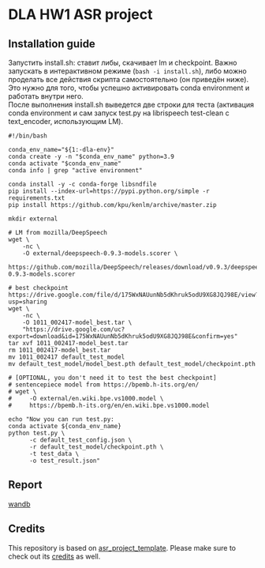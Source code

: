 # DLA HW1 ASR project

## Installation guide
Запустить install.sh: ставит либы, скачивает lm и checkpoint. Важно запускать в интерактивном режиме (`bash -i install.sh`), либо можно проделать все действия скрипта самостоятельно (он приведён ниже). Это нужно для того, чтобы успешно активировать conda environment и работать внутри него.  
После выполнения install.sh выведется две строки для теста (активация conda environment и сам запуск test.py на librispeech test-clean с text_encoder, использующим LM).
```shell
#!/bin/bash

conda_env_name="${1:-dla-env}"
conda create -y -n "$conda_env_name" python=3.9
conda activate "$conda_env_name"
conda info | grep "active environment"

conda install -y -c conda-forge libsndfile
pip install --index-url=https://pypi.python.org/simple -r requirements.txt
pip install https://github.com/kpu/kenlm/archive/master.zip

mkdir external

# LM from mozilla/DeepSpeech
wget \
    -nc \
    -O external/deepspeech-0.9.3-models.scorer \
    https://github.com/mozilla/DeepSpeech/releases/download/v0.9.3/deepspeech-0.9.3-models.scorer

# best checkpoint https://drive.google.com/file/d/175WxNAUunNb5dKhruk5odU9XG8JQJ98E/view?usp=sharing
wget \
    -nc \
    -O 1011_002417-model_best.tar \
    "https://drive.google.com/uc?export=download&id=175WxNAUunNb5dKhruk5odU9XG8JQJ98E&confirm=yes"
tar xvf 1011_002417-model_best.tar
rm 1011_002417-model_best.tar
mv 1011_002417 default_test_model
mv default_test_model/model_best.pth default_test_model/checkpoint.pth

# [OPTIONAL, you don't need it to test the best checkpoint]
# sentencepiece model from https://bpemb.h-its.org/en/
# wget \
#     -O external/en.wiki.bpe.vs1000.model \
#     https://bpemb.h-its.org/en/en.wiki.bpe.vs1000.model

echo "Now you can run test.py:
conda activate ${conda_env_name}
python test.py \
      -c default_test_config.json \
      -r default_test_model/checkpoint.pth \
      -t test_data \
      -o test_result.json"
```


## Report

[wandb](https://wandb.ai/danwallgun/asr_project/reports/DLA-HW1-ASR-Report--VmlldzoyODAxMjMz)


## Credits

This repository is based on [asr_project_template](https://github.com/WrathOfGrapes/asr_project_template).
Please make sure to check out its [credits](https://github.com/WrathOfGrapes/asr_project_template/#credits) as well.
